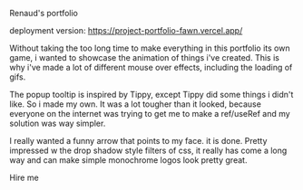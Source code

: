 Renaud's portfolio

deployment version: https://project-portfolio-fawn.vercel.app/

Without taking the too long time to make everything in this portfolio its own game, i wanted to showcase the animation of things i've created. 
This is why i've made a lot of different mouse over effects, including the loading of gifs.

The popup tooltip is inspired by Tippy, except Tippy did some things i didn't like. So i made my own. It was a lot tougher than it looked, because everyone on the internet was trying to get me to make a ref/useRef and my solution was way simpler.

I really wanted a funny arrow that points to my face. it is done.
Pretty impressed w the drop shadow style filters of css, it really has come a long way and can make simple monochrome logos look pretty great.

Hire me